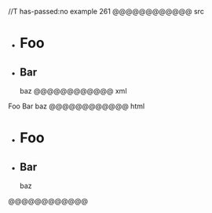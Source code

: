 //T has-passed:no
example 261
@@@@@@@@@@@@ src
- # Foo
- Bar
  ---
  baz
@@@@@@@@@@@@ xml
<?xml version="1.0" encoding="UTF-8"?>
<!DOCTYPE document SYSTEM "CommonMark.dtd">
<document xmlns="http://commonmark.org/xml/1.0">
  <list type="bullet" tight="true">
    <item>
      <heading level="1">
        <text>Foo</text>
      </heading>
    </item>
    <item>
      <heading level="2">
        <text>Bar</text>
      </heading>
      <paragraph>
        <text>baz</text>
      </paragraph>
    </item>
  </list>
</document>
@@@@@@@@@@@@ html
<ul>
<li>
<h1>Foo</h1>
</li>
<li>
<h2>Bar</h2>
baz</li>
</ul>
@@@@@@@@@@@@
